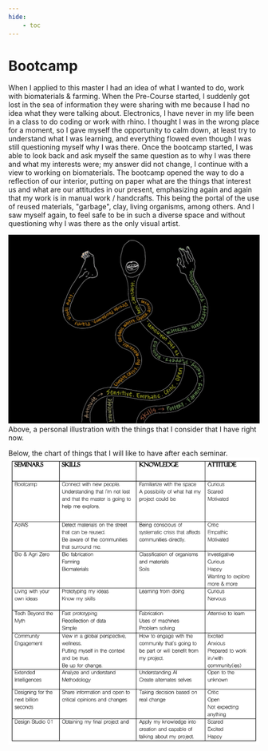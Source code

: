```yaml
---
hide:
    - toc
---
```


# Bootcamp


When I applied to this master I had an idea of what I wanted to do, work with biomaterials & farming. When the Pre-Course started, I suddenly got lost in the sea of information they were sharing with me because I had no idea what they were talking about. Electronics, I have never in my life been in a class to do coding or work with rhino. I thought I was in the wrong place for a moment, so I gave myself the opportunity to calm down, at least try to understand what I was learning, and everything flowed even though I was still questioning myself why I was there. Once the bootcamp started, I was able to look back and ask myself the same question as to why I was there and what my interests were; my answer did not change, I continue with a view to working on biomaterials. The bootcamp opened the way to do a reflection of our interior, putting on paper what are the things that interest us and what are our attitudes in our present, emphasizing again and again that my work is in manual work / handcrafts. This being the portal of the use of reused materials, "garbage", clay, living organisms, among others. And I saw myself again, to feel safe to be in such a diverse space and without questioning why I was there as the only visual artist.

<img src= "../../images/Kai.jpg" alt="Personal Table of Kai">
Above, a personal illustration with the things that I consider that I have right now.

Below, the chart of things that I will like to have after each seminar.
<img src= "../../images/Table.png" alt="Table of seminars">